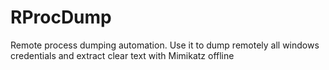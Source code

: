 # RProcDump
 Remote process dumping automation.  Use it to dump remotely all windows credentials and extract clear text with Mimikatz offline
